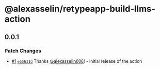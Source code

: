 # @alexasselin/retypeapp-build-llms-action

## 0.0.1

### Patch Changes

- [#1](https://github.com/alexasselin008/retypeapp-action-build-llms/pull/1) [`e65631d`](https://github.com/alexasselin008/retypeapp-action-build-llms/commit/e65631d4387f7fff13cab088de795003f942ca9d) Thanks [@alexasselin008](https://github.com/alexasselin008)! - initial release of the action
